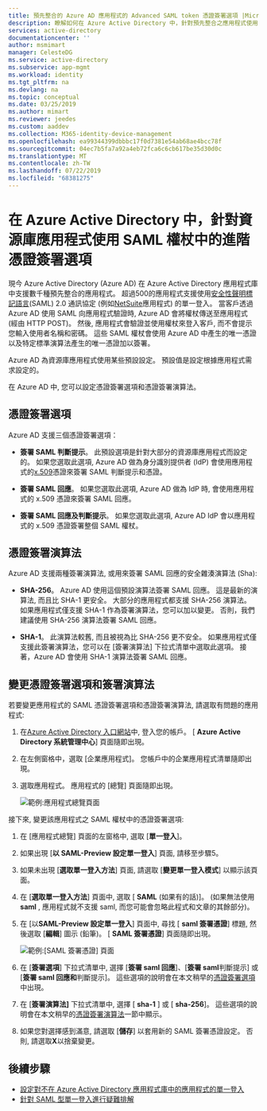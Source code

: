 ```yaml
---
title: 預先整合的 Azure AD 應用程式的 Advanced SAML token 憑證簽署選項 |Microsoft Docs
description: 瞭解如何在 Azure Active Directory 中，針對預先整合之應用程式使用 SAML 權杖中的進階憑證簽署選項
services: active-directory
documentationcenter: ''
author: msmimart
manager: CelesteDG
ms.service: active-directory
ms.subservice: app-mgmt
ms.workload: identity
ms.tgt_pltfrm: na
ms.devlang: na
ms.topic: conceptual
ms.date: 03/25/2019
ms.author: mimart
ms.reviewer: jeedes
ms.custom: aaddev
ms.collection: M365-identity-device-management
ms.openlocfilehash: ea99344399dbbbc17f0d7381e54ab68ae4bcc78f
ms.sourcegitcommit: 04ec7b5fa7a92a4eb72fca6c6cb617be35d30d0c
ms.translationtype: MT
ms.contentlocale: zh-TW
ms.lasthandoff: 07/22/2019
ms.locfileid: "68381275"
---
```

# <a name="advanced-certificate-signing-options-in-the-saml-token-for-gallery-apps-in-azure-active-directory"></a>在 Azure Active Directory 中，針對資源庫應用程式使用 SAML 權杖中的進階憑證簽署選項

現今 Azure Active Directory (Azure AD) 在 Azure Active Directory 應用程式庫中支援數千種預先整合的應用程式。 超過500的應用程式支援使用[安全性聲明標記語言](https://wikipedia.org/wiki/Security_Assertion_Markup_Language)(SAML) 2.0 通訊協定 (例如[NetSuite](https://azuremarketplace.microsoft.com/marketplace/apps/aad.netsuite)應用程式) 的單一登入。 當客戶透過 Azure AD 使用 SAML 向應用程式驗證時, Azure AD 會將權杖傳送至應用程式 (經由 HTTP POST)。 然後, 應用程式會驗證並使用權杖來登入客戶, 而不會提示您輸入使用者名稱和密碼。 這些 SAML 權杖會使用 Azure AD 中產生的唯一憑證以及特定標準演算法產生的唯一憑證加以簽署。

Azure AD 為資源庫應用程式使用某些預設設定。 預設值是設定根據應用程式需求設定的。

在 Azure AD 中, 您可以設定憑證簽署選項和憑證簽署演算法。

## <a name="certificate-signing-options"></a>憑證簽署選項

Azure AD 支援三個憑證簽署選項：

* **簽署 SAML 判斷提示**。 此預設選項是針對大部分的資源庫應用程式而設定的。 如果您選取此選項, Azure AD 做為身分識別提供者 (IdP) 會使用應用程式的[x.509](https://wikipedia.org/wiki/X.509)憑證來簽署 SAML 判斷提示和憑證。

* **簽署 SAML 回應**。 如果您選取此選項, Azure AD 做為 IdP 時, 會使用應用程式的 x.509 憑證來簽署 SAML 回應。

* **簽署 SAML 回應及判斷提示**。 如果您選取此選項, Azure AD IdP 會以應用程式的 x.509 憑證簽署整個 SAML 權杖。

## <a name="certificate-signing-algorithms"></a>憑證簽署演算法

Azure AD 支援兩種簽署演算法, 或用來簽署 SAML 回應的安全雜湊演算法 (Sha):

* **SHA-256**。 Azure AD 使用這個預設演算法簽署 SAML 回應。 這是最新的演算法, 而且比 SHA-1 更安全。 大部分的應用程式都支援 SHA-256 演算法。 如果應用程式僅支援 SHA-1 作為簽署演算法，您可以加以變更。 否則，我們建議使用 SHA-256 演算法簽署 SAML 回應。

* **SHA-1**。 此演算法較舊, 而且被視為比 SHA-256 更不安全。 如果應用程式僅支援此簽署演算法，您可以在 [簽署演算法] 下拉式清單中選取此選項。 接著，Azure AD 會使用 SHA-1 演算法簽署 SAML 回應。

## <a name="change-certificate-signing-options-and-signing-algorithm"></a>變更憑證簽署選項和簽署演算法

若要變更應用程式的 SAML 憑證簽署選項和憑證簽署演算法, 請選取有問題的應用程式:

1. 在[Azure Active Directory 入口網站](https://aad.portal.azure.com/)中, 登入您的帳戶。 [ **Azure Active Directory 系統管理中心**] 頁面隨即出現。
1. 在左側窗格中，選取 [企業應用程式]。 您帳戶中的企業應用程式清單隨即出現。
1. 選取應用程式。 應用程式的 [總覽] 頁面隨即出現。

   ![範例:應用程式總覽頁面](./media/certificate-signing-options/application-overview-page.png)

接下來, 變更該應用程式之 SAML 權杖中的憑證簽署選項:

1. 在 [應用程式總覽] 頁面的左窗格中, 選取 [**單一登入**]。
1. 如果出現 [**以 SAML-Preview 設定單一登入**] 頁面, 請移至步驟5。
1. 如果未出現 [**選取單一登入方法**] 頁面, 請選取 [**變更單一登入模式**] 以顯示該頁面。
1. 在 [**選取單一登入方法**] 頁面中, 選取 [ **SAML** (如果有的話)]。 (如果無法使用**saml** , 應用程式就不支援 saml, 而您可能會忽略此程式和文章的其餘部分)。
1. 在 [以**SAML-Preview 設定單一登入**] 頁面中, 尋找 [ **saml 簽署憑證**] 標題, 然後選取 [**編輯**] 圖示 (鉛筆)。 [ **SAML 簽署憑證**] 頁面隨即出現。

   ![範例:[SAML 簽署憑證] 頁面](./media/certificate-signing-options/saml-signing-page.png)

1. 在 [**簽署選項**] 下拉式清單中, 選擇 [**簽署 saml 回應**]、[**簽署 saml**判斷提示] 或 [**簽署 saml 回應和**判斷提示]。 這些選項的說明會在本文稍早的[憑證簽署選項](#certificate-signing-options)中出現。
1. 在 [**簽署演算法]** 下拉式清單中, 選擇 [ **sha-1** ] 或 [ **sha-256**]。 這些選項的說明會在本文稍早的[憑證簽署演算法](#certificate-signing-algorithms)一節中顯示。
1. 如果您對選擇感到滿意, 請選取 [**儲存**] 以套用新的 SAML 簽署憑證設定。 否則, 請選取**X**以捨棄變更。

## <a name="next-steps"></a>後續步驟

* [設定對不在 Azure Active Directory 應用程式庫中的應用程式的單一登入](configure-federated-single-sign-on-non-gallery-applications.md)
* [針對 SAML 型單一登入進行疑難排解](../develop/howto-v1-debug-saml-sso-issues.md)
